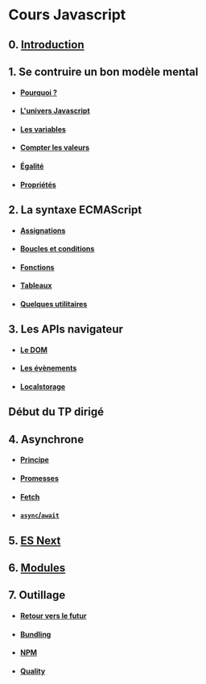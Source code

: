 # Cours Javascript

## 0. [Introduction](./contenus/chapters/0_intro/0-1_index.md)

## 1. Se contruire un bon modèle mental

- #### [Pourquoi ?](./contenus/chapters/1_mental_models/1-0_intro.md)
- #### [L'univers Javascript](./contenus/chapters/1_mental_models/1-2_universe.md)
- #### [Les variables](./contenus/chapters/1_mental_models/1-3_variables.md)
- #### [Compter les valeurs](./contenus/chapters/1_mental_models/1-4_count.md)
- #### [Égalité](./contenus/chapters/1_mental_models/1-5_equality.md)
- #### [Propriétés](./contenus/chapters/1_mental_models/1-6_properties.md)

## 2. La syntaxe ECMAScript

- #### [Assignations](./contenus/chapters/2_syntax/2-1_assignments.md)
- #### [Boucles et conditions](./contenus/chapters/2_syntax/2-2_loops.md)
- #### [Fonctions](./contenus/chapters/2_syntax/2-3_functions.md)
- #### [Tableaux](./contenus/chapters/2_syntax/2-4_arrays.md)
- #### [Quelques utilitaires](./contenus/chapters/2_syntax/2-5_utils.md)

## 3. Les APIs navigateur

- #### [Le DOM](./contenus/chapters/3_browser/3-1_dom.md)
- #### [Les évènements](./contenus/chapters/3_browser/3-2_events.md)
- #### [Localstorage](./contenus/chapters/3_browser/3-3_localstorage.md)

## Début du TP dirigé

## 4. Asynchrone

- #### [Principe](./contenus/chapters/4_async/4-1_intro.md)
- #### [Promesses](./contenus/chapters/4_async/4-2_promises.md)
- #### [Fetch](./contenus/chapters/4_async/4-3_fetch.md)
- #### [`async`/`await`](./contenus/chapters/4_async/4-4_async_await.md)

## 5. [ES Next](./contenus/chapters/5_esnext/5-1_index.md)

## 6. [Modules](./contenus/chapters/6_modules/6-1_index.md)

## 7. Outillage

- #### [Retour vers le futur](./contenus/chapters/7_tooling/7-1_back_to_the_future.md)
- #### [Bundling](./contenus/chapters/7_tooling/7-2_bundling.md)
- #### [NPM](./contenus/chapters/7_tooling/7-3_npm.md)
- #### [Quality](./contenus/chapters/7_tooling/7-4_quality.md)
